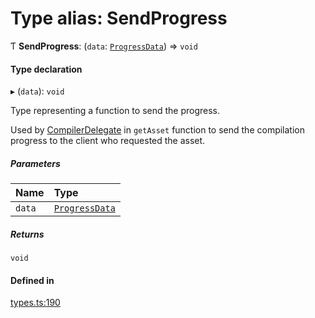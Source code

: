 # Type alias: SendProgress

Ƭ **SendProgress**: (`data`: [`ProgressData`](../interfaces/ProgressData.md)) => `void`

#### Type declaration

▸ (`data`): `void`

Type representing a function to send the progress.

Used by [CompilerDelegate](../interfaces/CompilerDelegate.md) in `getAsset` function to send the compilation
progress to the client who requested the asset.

##### Parameters

| Name | Type |
| :------ | :------ |
| `data` | [`ProgressData`](../interfaces/ProgressData.md) |

##### Returns

`void`

#### Defined in

[types.ts:190](https://github.com/callstack/repack/blob/81f067f/packages/dev-server/src/types.ts#L190)
